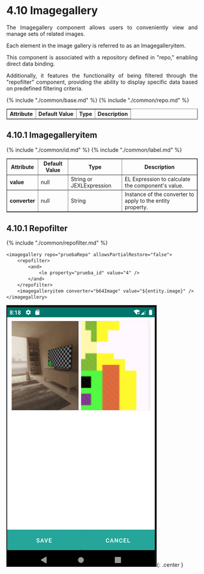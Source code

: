 # 4.10 Imagegallery

<div style="text-align: justify;">
<p>The Imagegallery component allows users to conveniently view and manage sets of related images.</p>
<p>Each element in the image gallery is referred to as an Imagegalleryitem.</p>
<p>This component is associated with a repository defined in "repo," enabling direct data binding.</p>
<p>Additionally, it features the functionality of being filtered through the "repofilter" component, providing the ability to display specific data based on predefined filtering criteria.</p>
</div>

<table border="1">
    <thead>
        <tr>
            <th colspan="2">Attribute</th>
            <th>Default Value</th>
            <th>Type</th>
            <th>Description</th>
         </tr>
    </thead>
    <tbody>
        {% include "./common/base.md" %}
        {% include "./common/repo.md" %}
    </tbody>
</table>

## 4.10.1 Imagegalleryitem

<table border="1">
    <thead>
        <tr>
            <th colspan="2">Attribute</th>
            <th>Default Value</th>
            <th>Type</th>
            <th>Description</th>
         </tr>
    </thead>
    <tbody>
        {% include "./common/id.md" %}
        {% include "./common/label.md" %}
        <tr>
            <td colspan="2"><strong>value</strong></td>
            <td>null</td>
            <td>String or JEXLExpression</td>
            <td>EL Expression to calculate the component's value.</td>
        </tr>
        <tr>
            <td colspan="2"><strong>converter</strong></td>
            <td>null</td>
            <td>String</td>
            <td>Instance of the converter to apply to the entity property.</td>
        </tr>
    </tbody>
</table>

## 4.10.1 Repofilter


{% include "./common/repofilter.md" %}

    <imagegallery repo="pruebaRepo" allowsPartialRestore="false">
        <repofilter>
            <and>
                <le property="prueba_id" value="4" />
            </and>
        </repofilter>
        <imagegalleryitem converter="b64Image" value="${entity.image}" />
    </imagegallery>

![img.png](../img/imagegallery.png){: .center } 